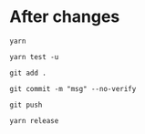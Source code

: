 # After changes

```
yarn

yarn test -u

git add .

git commit -m "msg" --no-verify

git push

yarn release
```
